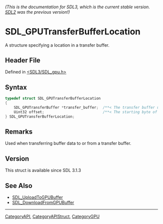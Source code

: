 ###### (This is the documentation for SDL3, which is the current stable version. [SDL2](https://wiki.libsdl.org/SDL2/) was the previous version!)
# SDL_GPUTransferBufferLocation

A structure specifying a location in a transfer buffer.

## Header File

Defined in [<SDL3/SDL_gpu.h>](https://github.com/libsdl-org/SDL/blob/main/include/SDL3/SDL_gpu.h)

## Syntax

```c
typedef struct SDL_GPUTransferBufferLocation
{
    SDL_GPUTransferBuffer *transfer_buffer;  /**< The transfer buffer used in the transfer operation. */
    Uint32 offset;                           /**< The starting byte of the buffer data in the transfer buffer. */
} SDL_GPUTransferBufferLocation;
```

## Remarks

Used when transferring buffer data to or from a transfer buffer.

## Version

This struct is available since SDL 3.1.3

## See Also

- [SDL_UploadToGPUBuffer](SDL_UploadToGPUBuffer)
- [SDL_DownloadFromGPUBuffer](SDL_DownloadFromGPUBuffer)

----
[CategoryAPI](CategoryAPI), [CategoryAPIStruct](CategoryAPIStruct), [CategoryGPU](CategoryGPU)

